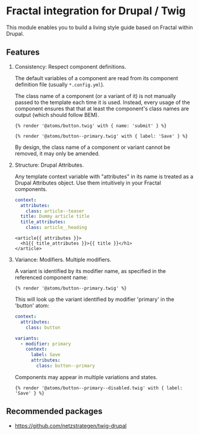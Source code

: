 # Fractal integration for Drupal / Twig

This module enables you to build a living style guide based on Fractal within
Drupal.


## Features

1. Consistency: Respect component definitions.

    The default variables of a component are read from its component definition
    file (usually `*.config.yml`).

    The class name of a component (or a variant of it) is not manually passed to
    the template each time it is used.  Instead, every usage of the component
    ensures that that at least the component's class names are output (which
    should follow BEM).

    ```twig
    {% render '@atoms/button.twig' with { name: 'submit' } %}

    {% render '@atoms/button--primary.twig' with { label: 'Save' } %}
    ```

    By design, the class name of a component or variant cannot be removed, it
    may only be amended.

2. Structure: Drupal Attributes.

    Any template context variable with "attributes" in its name is treated as a
    Drupal Attributes object.  Use them intuitively in your Fractal components.

    ```yml
    context:
      attributes:
        class: article--teaser
      title: Dummy article title
      title_attributes:
        class: article__heading
    ```
    ```twig
    <article{{ attributes }}>
      <h1{{ title_attributes }}>{{ title }}</h1>
    </article>
    ```

3. Variance: Modifiers. Multiple modifiers.

    A variant is identified by its modifier name, as specified in the referenced
    component name:

    ```twig
    {% render '@atoms/button--primary.twig' %}
    ```

    This will look up the variant identified by modifier 'primary' in the
    'button' atom:

    ```yml
    context:
      attributes:
        class: button

    variants:
      - modifier: primary
        context:
          label: Save
          attributes:
            class: button--primary
    ```

    Components may appear in multiple variations and states.

    ```twig
    {% render '@atoms/button--primary--disabled.twig' with { label: 'Save' } %}
    ```


## Recommended packages

* https://github.com/netzstrategen/twig-drupal

